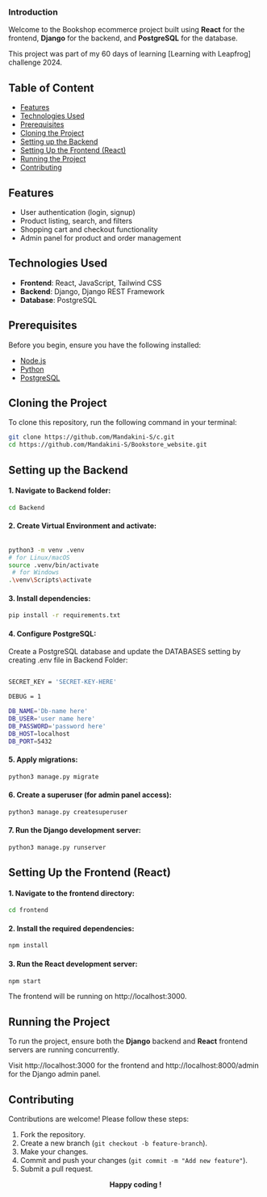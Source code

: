 ### Introduction

Welcome to the Bookshop ecommerce project built using **React** for the frontend, **Django** for the backend, and **PostgreSQL** for the database.

This project was part of my 60 days of learning [Learning with Leapfrog] challenge 2024. 



## Table of Content
- [Features](#features)
- [Technologies Used](#technologies-used)
- [Prerequisites](#prerequisites)
- [Cloning the Project](#cloning-the-project)
- [Setting up the Backend](#setting-up-the-backend)
- [Setting Up the Frontend (React)](#setting-up-the-frontend-react)
- [Running the Project](#running-the-project)
- [Contributing](#contributing)

## Features

- User authentication (login, signup)
- Product listing, search, and filters
- Shopping cart and checkout functionality
- Admin panel for product and order management

## Technologies Used

- **Frontend**: React, JavaScript, Tailwind CSS
- **Backend**: Django, Django REST Framework
- **Database**: PostgreSQL

## Prerequisites

Before you begin, ensure you have the following installed:

- [Node.js](https://nodejs.org/en/download/)
- [Python](https://www.python.org/downloads/)
- [PostgreSQL](https://www.postgresql.org/download/)

## Cloning the Project

To clone this repository, run the following command in your terminal:

```bash
git clone https://github.com/Mandakini-S/c.git
cd https://github.com/Mandakini-S/Bookstore_website.git

```

## Setting up the Backend

#### 1. Navigate to Backend folder:
```bash
cd Backend
```
#### 2. Create Virtual Environment and activate:

```bash

python3 -m venv .venv
# for Linux/macOS
source .venv/bin/activate 
 # for Windows
.\venv\Scripts\activate  

```

#### 3. Install dependencies:
```bash
pip install -r requirements.txt
```

#### 4. Configure PostgreSQL:
Create a PostgreSQL database and update the DATABASES setting by creating .env file in Backend Folder:
```bash

SECRET_KEY = 'SECRET-KEY-HERE'

DEBUG = 1

DB_NAME='Db-name here'
DB_USER='user name here'
DB_PASSWORD='password here'
DB_HOST=localhost
DB_PORT=5432
```

#### 5. Apply migrations:
```bash
python3 manage.py migrate
```

#### 6. Create a superuser (for admin panel access):
```bash
python3 manage.py createsuperuser

```

#### 7. Run the Django development server:
```bash
python3 manage.py runserver

```

## Setting Up the Frontend (React)

#### 1. Navigate to the frontend directory:

```bash
cd frontend
```

#### 2. Install the required dependencies:

```bash
npm install
```

#### 3. Run the React development server:
```bash
npm start
```
The frontend will be running on http://localhost:3000.


## Running the Project
To run the project, ensure both the **Django** backend and **React** frontend servers are running concurrently.

Visit http://localhost:3000 for the frontend and http://localhost:8000/admin for the Django admin panel.

## Contributing

Contributions are welcome! Please follow these steps:

1. Fork the repository.
2. Create a new branch (`git checkout -b feature-branch`).
3. Make your changes.
4. Commit and push your changes (`git commit -m "Add new feature"`).
5. Submit a pull request.

<div align = 'center'><b>Happy coding !</b></div>

